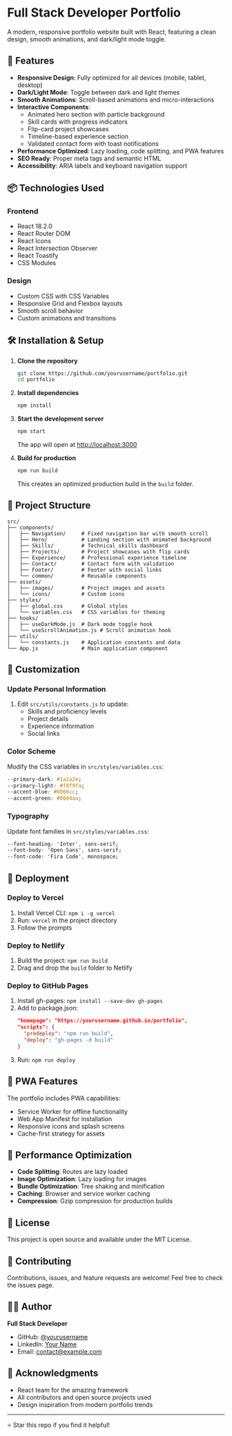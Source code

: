 # Full Stack Developer Portfolio

A modern, responsive portfolio website built with React, featuring a clean design, smooth animations, and dark/light mode toggle.

## 🚀 Features

- **Responsive Design**: Fully optimized for all devices (mobile, tablet, desktop)
- **Dark/Light Mode**: Toggle between dark and light themes
- **Smooth Animations**: Scroll-based animations and micro-interactions
- **Interactive Components**: 
  - Animated hero section with particle background
  - Skill cards with progress indicators
  - Flip-card project showcases
  - Timeline-based experience section
  - Validated contact form with toast notifications
- **Performance Optimized**: Lazy loading, code splitting, and PWA features
- **SEO Ready**: Proper meta tags and semantic HTML
- **Accessibility**: ARIA labels and keyboard navigation support

## 📦 Technologies Used

### Frontend
- React 18.2.0
- React Router DOM
- React Icons
- React Intersection Observer
- React Toastify
- CSS Modules

### Design
- Custom CSS with CSS Variables
- Responsive Grid and Flexbox layouts
- Smooth scroll behavior
- Custom animations and transitions

## 🛠️ Installation & Setup

1. **Clone the repository**
   ```bash
   git clone https://github.com/yourusername/portfolio.git
   cd portfolio
   ```

2. **Install dependencies**
   ```bash
   npm install
   ```

3. **Start the development server**
   ```bash
   npm start
   ```
   The app will open at [http://localhost:3000](http://localhost:3000)

4. **Build for production**
   ```bash
   npm run build
   ```
   This creates an optimized production build in the `build` folder.

## 📂 Project Structure

```
src/
├── components/
│   ├── Navigation/     # Fixed navigation bar with smooth scroll
│   ├── Hero/           # Landing section with animated background
│   ├── Skills/         # Technical skills dashboard
│   ├── Projects/       # Project showcases with flip cards
│   ├── Experience/     # Professional experience timeline
│   ├── Contact/        # Contact form with validation
│   ├── Footer/         # Footer with social links
│   └── common/         # Reusable components
├── assets/
│   ├── images/         # Project images and assets
│   └── icons/          # Custom icons
├── styles/
│   ├── global.css      # Global styles
│   └── variables.css   # CSS variables for theming
├── hooks/
│   ├── useDarkMode.js  # Dark mode toggle hook
│   └── useScrollAnimation.js # Scroll animation hook
├── utils/
│   └── constants.js    # Application constants and data
└── App.js              # Main application component
```

## 🎨 Customization

### Update Personal Information
1. Edit `src/utils/constants.js` to update:
   - Skills and proficiency levels
   - Project details
   - Experience information
   - Social links

### Color Scheme
Modify the CSS variables in `src/styles/variables.css`:
```css
--primary-dark: #1a1a2e;
--primary-light: #f8f9fa;
--accent-blue: #0066cc;
--accent-green: #00d4aa;
```

### Typography
Update font families in `src/styles/variables.css`:
```css
--font-heading: 'Inter', sans-serif;
--font-body: 'Open Sans', sans-serif;
--font-code: 'Fira Code', monospace;
```

## 🚀 Deployment

### Deploy to Vercel
1. Install Vercel CLI: `npm i -g vercel`
2. Run: `vercel` in the project directory
3. Follow the prompts

### Deploy to Netlify
1. Build the project: `npm run build`
2. Drag and drop the `build` folder to Netlify

### Deploy to GitHub Pages
1. Install gh-pages: `npm install --save-dev gh-pages`
2. Add to package.json:
   ```json
   "homepage": "https://yourusername.github.io/portfolio",
   "scripts": {
     "predeploy": "npm run build",
     "deploy": "gh-pages -d build"
   }
   ```
3. Run: `npm run deploy`

## 📱 PWA Features

The portfolio includes PWA capabilities:
- Service Worker for offline functionality
- Web App Manifest for installation
- Responsive icons and splash screens
- Cache-first strategy for assets

## 🔧 Performance Optimization

- **Code Splitting**: Routes are lazy loaded
- **Image Optimization**: Lazy loading for images
- **Bundle Optimization**: Tree shaking and minification
- **Caching**: Browser and service worker caching
- **Compression**: Gzip compression for production builds

## 📄 License

This project is open source and available under the MIT License.

## 🤝 Contributing

Contributions, issues, and feature requests are welcome! Feel free to check the issues page.

## 👨‍💻 Author

**Full Stack Developer**
- GitHub: [@yourusername](https://github.com)
- LinkedIn: [Your Name](https://linkedin.com)
- Email: contact@example.com

## 🙏 Acknowledgments

- React team for the amazing framework
- All contributors and open source projects used
- Design inspiration from modern portfolio trends

---

⭐ Star this repo if you find it helpful!
